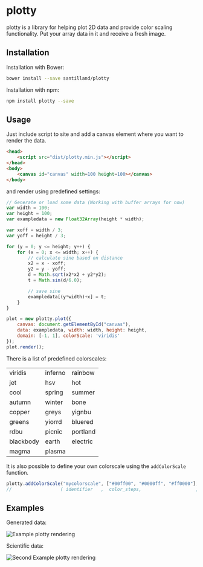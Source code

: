 
plotty
======

plotty is a library for helping plot 2D data and provide color scaling
functionality. Put your array data in it and receive a fresh image.


Installation
------------

Installation with Bower:
```bash
bower install --save santilland/plotty
```

Installation with npm:
```bash
npm install plotty --save
```

Usage
-----

Just include script to site and add a canvas element where you want to render the data.
```html
<head>
	<script src="dist/plotty.min.js"></script>
</head>
<body>
	<canvas id="canvas" width=100 height=100></canvas>
</body>
```

and render using predefined settings:
```javascript
// Generate or load some data (Working with buffer arrays for now)
var width = 100;
var height = 100;
var exampledata = new Float32Array(height * width);

var xoff = width / 3;
var yoff = height / 3;

for (y = 0; y <= height; y++) {
	for (x = 0; x <= width; x++) {
		// calculate sine based on distance
		x2 = x - xoff;
		y2 = y - yoff;
		d = Math.sqrt(x2*x2 + y2*y2);
		t = Math.sin(d/6.0);

		// save sine
		exampledata[(y*width)+x] = t;
	}
}

plot = new plotty.plot({
	canvas: document.getElementById("canvas"),
	data: exampledata, width: width, height: height,
	domain: [-1, 1], colorScale: 'viridis'
});
plot.render();
```

There is a list of predefined colorscales:

|           |             |            |
| --------- | ----------- | ---------- |
| viridis   | inferno     | rainbow    |
| jet       | hsv         | hot        |
| cool      | spring      | summer     |
| autumn    | winter      | bone       |
| copper    | greys       | yignbu     |
| greens    | yiorrd      | bluered    |
| rdbu      | picnic      | portland   |
| blackbody | earth       | electric   |
| magma     | plasma      |            |


It is also possible to define your own colorscale using the `addColorScale` function.
```javascript
plotty.addColorScale("mycolorscale", ["#00ff00", "#0000ff", "#ff0000"], [0, 0.5, 1]);
//                  ( identifier   ,  color_steps,                    , percentage_steps) 
```

Examples
--------

Generated data:

![Example plotty rendering](https://cloud.githubusercontent.com/assets/4036819/10050683/dd814e46-621d-11e5-9b63-2d0d5b81e0bd.png)

Scientific data:

![Second Example plotty rendering](https://cloud.githubusercontent.com/assets/4036819/10069591/65034254-62ad-11e5-81e1-19a91ee46a5c.png)
